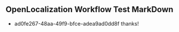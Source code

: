 ## OpenLocalization Workflow Test MarkDown
* ad0fe267-48aa-49f9-bfce-adea9ad0dd8f thanks!

<!--HONumber=Aug16_HO3-->



